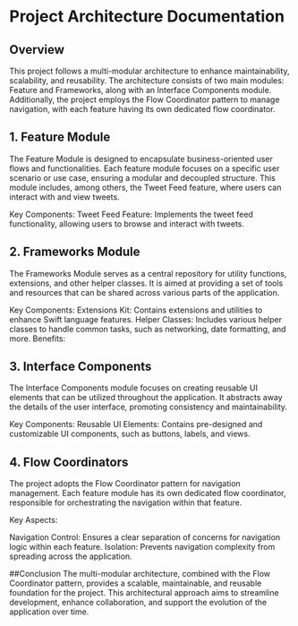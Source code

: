 # Project Architecture Documentation

## Overview
This project follows a multi-modular architecture to enhance maintainability, scalability, and reusability. The architecture consists of two main modules: Feature and Frameworks, along with an Interface Components module. Additionally, the project employs the Flow Coordinator pattern to manage navigation, with each feature having its own dedicated flow coordinator.


## 1. Feature Module
The Feature Module is designed to encapsulate business-oriented user flows and functionalities. Each feature module focuses on a specific user scenario or use case, ensuring a modular and decoupled structure. This module includes, among others, the Tweet Feed feature, where users can interact with and view tweets.

Key Components:
Tweet Feed Feature: Implements the tweet feed functionality, allowing users to browse and interact with tweets.

## 2. Frameworks Module
The Frameworks Module serves as a central repository for utility functions, extensions, and other helper classes. It is aimed at providing a set of tools and resources that can be shared across various parts of the application.

Key Components:
Extensions Kit: Contains extensions and utilities to enhance Swift language features.
Helper Classes: Includes various helper classes to handle common tasks, such as networking, date formatting, and more.
Benefits:


## 3. Interface Components
The Interface Components module focuses on creating reusable UI elements that can be utilized throughout the application. It abstracts away the details of the user interface, promoting consistency and maintainability.

Key Components:
Reusable UI Elements: Contains pre-designed and customizable UI components, such as buttons, labels, and views.

## 4. Flow Coordinators
The project adopts the Flow Coordinator pattern for navigation management. Each feature module has its own dedicated flow coordinator, responsible for orchestrating the navigation within that feature.

Key Aspects:

Navigation Control: Ensures a clear separation of concerns for navigation logic within each feature.
Isolation: Prevents navigation complexity from spreading across the application.


##Conclusion
The multi-modular architecture, combined with the Flow Coordinator pattern, provides a scalable, maintainable, and reusable foundation for the project. This architectural approach aims to streamline development, enhance collaboration, and support the evolution of the application over time.
